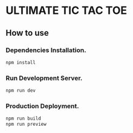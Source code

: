 # ULTIMATE TIC TAC TOE

## How to use

### Dependencies Installation.

```bash
npm install
```

### Run Development Server.

```bash
npm run dev
```

### Production Deployment.

```bash
npm run build
npm run preview
```
